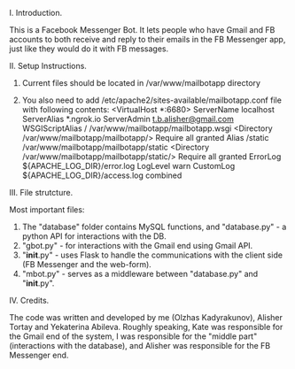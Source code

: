 I. Introduction. 

This is a Facebook Messenger Bot. It lets people who have Gmail and FB accounts to both receive and reply to their emails in the FB Messenger app, just like they would do it with FB messages. 


II. Setup Instructions.

1. Current files should be located in /var/www/mailbotapp directory

2. You also need to add /etc/apache2/sites-available/mailbotapp.conf file with following contents:
<VirtualHost *:6680>
                ServerName localhost
		ServerAlias *.ngrok.io
                ServerAdmin t.b.alisher@gmail.com
                WSGIScriptAlias / /var/www/mailbotapp/mailbotapp.wsgi
                <Directory /var/www/mailbotapp/mailbotapp/>
                        Require all granted
                </Directory>
                Alias /static /var/www/mailbotapp/mailbotapp/static
                <Directory /var/www/mailbotapp/mailbotapp/static/>
                        Require all granted
                </Directory>
                ErrorLog ${APACHE_LOG_DIR}/error.log
                LogLevel warn
                CustomLog ${APACHE_LOG_DIR}/access.log combined
</VirtualHost> 


III. File strutcture. 

Most important files: 
1. The "database" folder contains MySQL functions, and "database.py" - a python API for interactions with the DB. 
2. "gbot.py" - for interactions with the Gmail end using Gmail API.
3. "__init__.py" - uses Flask to handle the communications with the client side (FB Messenger and the web-form).
4. "mbot.py" -  serves as a middleware between "database.py" and "__init__.py". 

IV. Credits. 

The code was written and developed by me (Olzhas Kadyrakunov), Alisher Tortay and Yekaterina Abileva. Roughly speaking, Kate was responsible for the Gmail end of the system, I was responsible for the "middle part" (interactions with the database), and Alisher was responsible for the FB Messenger end. 
